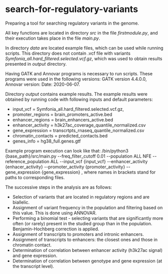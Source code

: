 # search-for-regulatory-variants
Preparing a tool for searching regulatory variants in the genome.

All key functions are located in directory *src* in the file *firstmodule.py*, and their execution takes place in the file *main.py*.

In directory *data* are located example files, which can be used while running scripts. This directory does not contain .vcf file with variants *Symfonia_all.hard_filtered.selected.vcf.gz*, which was used to obtain results presented in *output* directory.

Having GATK and Annovar programs is necessary to run scripts. These programs were used in the following versions: GATK version 4.4.0.0, Annovar version: Date: 2020-06-07.


Directory *output* contains example results. The example results were obtained by running code with following inputs and default parameters:
- input_vcf = Symfonia_all.hard_filtered.selected.vcf.gz,
- promoter_regions = brain_promoters_active.bed
- enhancer_regions = brain_enhancers_active.bed
- enhancer_activity = h3k27ac_coverage_quantile_normalized.csv
- gene_expression = transcrtpts_rnaseq_quantile_normalized.csv
- chromatin_contacts = predicted_contacts.bed
- genes_info = hg38_full.genes.gtf

Example program execution can look like that: 
/bin/python3 {base_path}/src/main.py --freq_filter_cutoff 0.01 --population ALL NFE --reference_population ALL --input_vcf {input_vcf} --enhancer_activity {enhacer_activity} --promoter_activity {promoter_activity} --gene_expression {gene_expression}
, where names in brackets stand for paths to corresponding files.


The successive steps in the analysis are as follows:
- Selection of variants that are located in regulatory regions and are biallelic.
- Assignment of variant frequency in the population and filtering based on this value. This is done using ANNOVAR.
- Performing a binomial test - selecting variants that are significantly more often (or rarely) present in the studied group than in the population. Benjamin-Hochberg correction is applied.
- Assignment of transcripts to promoters and intronic enhancers.
- Assignment of transcripts to enhancers: the closest ones and those in chromatin contact.
- Determination of correlation between enhancer activity (h3k27ac signal) and gene expression.
- Determination of correlation between genotype and gene expression (at the transcript level).








